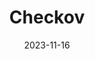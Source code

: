 ---
title: "Checkov"
date: 2023-11-16
draft: false
# description
description: "Checkov Scan"
weight: 5
---